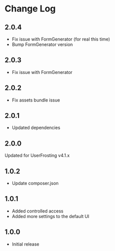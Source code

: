 # Change Log

## 2.0.4
- Fix issue with FormGenerator (for real this time)
- Bump FormGenerator version

## 2.0.3
- Fix issue with FormGenerator

## 2.0.2
- Fix assets bundle issue

## 2.0.1
- Updated dependencies

## 2.0.0
Updated for UserFrosting v4.1.x

## 1.0.2
- Update composer.json

## 1.0.1
- Added controlled access
- Added more settings to the default UI

## 1.0.0
- Initial release
